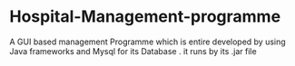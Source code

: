 # Hospital-Management-programme
A GUI based management Programme which is entire developed by using Java frameworks and Mysql for its Database . it runs by its .jar file
